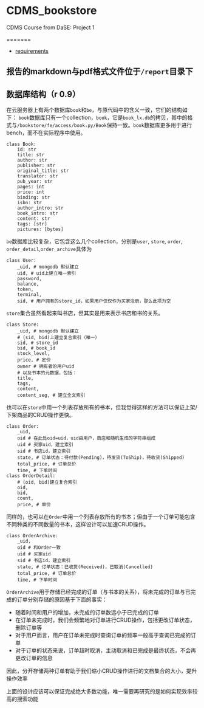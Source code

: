 # CDMS_bookstore
CDMS Course from DaSE: Project 1 

=======
- [requirements](https://github.com/Ghostlikei/CDMS_bookstore/blob/main/bookstore.md)

## 报告的markdown与pdf格式文件位于`/report`目录下

## 数据库结构（r 0.9）

在云服务器上有两个数据库`book`和`be`，与原代码中的含义一致，它们的结构如下：
`book`数据库只有一个collection，`book`，它是`book_lx.db`的拷贝，其中的格式与`/bookstore/fe/access/book.py/Book`保持一致。`book`数据库更多用于进行bench，而不在实际程序中使用。

```
class Book:
    id: str
    title: str
    author: str
    publisher: str
    original_title: str
    translator: str
    pub_year: str
    pages: int
    price: int
    binding: str
    isbn: str
    author_intro: str
    book_intro: str
    content: str
    tags: [str]
    pictures: [bytes]
```

`be`数据库比较复杂，它包含这么几个collection，分别是`user`, `store`, `order`, `order_detail`,`order_archive`具体为

```
class User:
    _uid, # mongodb 默认建立
    uid, # uid上建立唯一索引
    password,
    balance,
    token,
    terminal,
    sid, # 用户拥有的store_id，如果用户仅仅作为买家注册，那么此项为空
```

`store`集合虽然看起来叫书店，但其实是用来表示书店和书的关系。
```
class Store:
    _uid, # mongodb 默认建立
    # (sid, bid)上建立复合索引（唯一）
    sid, # store_id
    bid, # book_id
    stock_level,
    price, # 定价
    owner # 拥有者的用户uid
    # 以及书本的元数据，包括：
    title,
    tags,
    content,
    content_seg, # 建立全文索引
```
也可以在`store`中用一个列表存放所有的书本，但我觉得这样的方法可以保证上架/下架商品的CRUD操作更快。

```
class Order:
    _uid, 
    oid # 在此处oid=uid，uid由用户，商店和随机生成的字符串组成
    uid # 买家uid，建立索引
    sid # 书店id，建立索引
    state, # 订单状态：待付款(Pending)，待发货(ToShip)，待收货(Shipped)
    total_price, # 订单总价
    time, # 下单时间
class OrderDetail:
    # (oid, bid)建立复合索引
    oid,
    bid,
    count,
    price, # 单价
```

同样的，也可以在`Order`中用一个列表存放所有的书本；但由于一个订单可能包含不同种类的不同数量的书本，这样设计可以加速CRUD操作。

```
class OrderArchive:
    _uid, 
    oid # 和Order一致
    uid # 买家uid
    sid # 书店id，建立索引
    state, # 订单状态：已收货(Received)，已取消(Cancelled)
    total_price, # 订单总价
    time, # 下单时间
```

`OrderArchive`用于存储已经完成的订单（与书本的关系），将未完成的订单与已完成的订单分别存储的原因基于下面的事实：
- 随着时间和用户的增加，未完成的订单数远小于已完成的订单
- 在订单未完成时，我们会频繁地对订单进行CRUD操作，包括更改订单状态，删除订单等
- 对于用户而言，用户在订单未完成时查询订单的频率一般高于查询已完成的订单
- 对于订单的状态来说，订单超时取消，主动取消和已完成是最终状态，不会再更改订单的信息

因此，分开存储两种订单有助于我们缩小CRUD操作进行的文档集合的大小，提升操作效率

上面的设计应该可以保证完成绝大多数功能，唯一需要再研究的是如何实现效率较高的搜索功能
